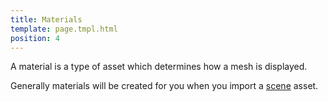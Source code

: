 ```yaml
---
title: Materials
template: page.tmpl.html
position: 4
---
```


A material is a type of asset which determines how a mesh is displayed.

Generally materials will be created for you when you import a [scene][scene] asset.

[scene]: /user-manual/assets/models
